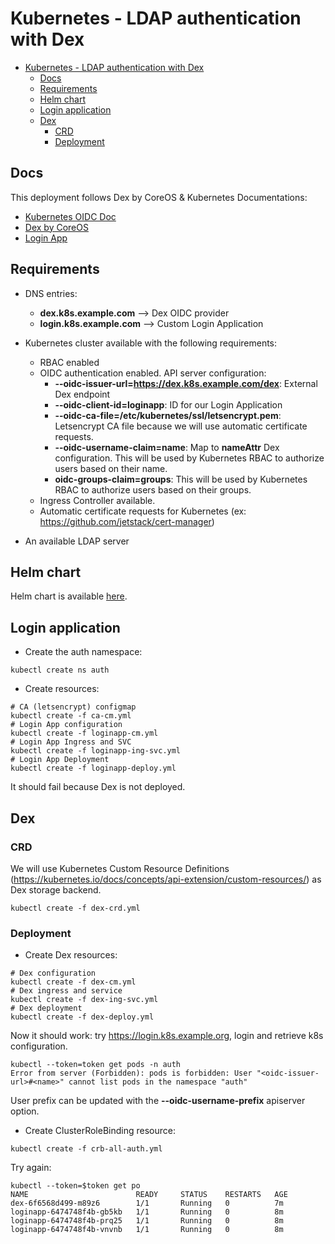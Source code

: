 # Kubernetes - LDAP authentication with Dex

- [Kubernetes - LDAP authentication with Dex](#kubernetes---ldap-authentication-with-dex)
  - [Docs](#docs)
  - [Requirements](#requirements)
  - [Helm chart](#helm-chart)
  - [Login application](#login-application)
  - [Dex](#dex)
    - [CRD](#crd)
    - [Deployment](#deployment)

## Docs

This deployment follows Dex by CoreOS & Kubernetes Documentations:

* [Kubernetes OIDC Doc](https://kubernetes.io/docs/admin/authentication/#option-1---oidc-authenticator)
* [Dex by CoreOS](https://github.com/coreos/dex)
* [Login App](https://github.com/Flav35/loginapp)

## Requirements

* DNS entries:
  * **dex.k8s.example.com** --> Dex OIDC provider
  * **login.k8s.example.com** --> Custom Login Application

* Kubernetes cluster available with the following requirements:
  * RBAC enabled
  * OIDC authentication enabled. API server configuration:
    * **--oidc-issuer-url=https://dex.k8s.example.com/dex**: External Dex endpoint
    * **--oidc-client-id=loginapp**: ID for our Login Application
    * **--oidc-ca-file=/etc/kubernetes/ssl/letsencrypt.pem**: Letsencrypt CA file because we will use automatic certificate requests.
    * **--oidc-username-claim=name**: Map to **nameAttr** Dex configuration. This will be used by Kubernetes RBAC to authorize users based on their name.
    * **oidc-groups-claim=groups**: This will be used by Kubernetes RBAC to authorize users based on their groups.
  * Ingress Controller available.
  * Automatic certificate requests for Kubernetes (ex: https://github.com/jetstack/cert-manager)

* An available LDAP server

## Helm chart

Helm chart is available [here](https://github.com/ObjectifLibre/kube-oidc).

## Login application

* Create the auth namespace:

```shell
kubectl create ns auth
```

* Create resources:

```shell
# CA (letsencrypt) configmap
kubectl create -f ca-cm.yml
# Login App configuration
kubectl create -f loginapp-cm.yml
# Login App Ingress and SVC
kubectl create -f loginapp-ing-svc.yml
# Login App Deployment
kubectl create -f loginapp-deploy.yml
```

It should fail because Dex is not deployed.

## Dex

### CRD

We will use Kubernetes Custom Resource Definitions (https://kubernetes.io/docs/concepts/api-extension/custom-resources/) as Dex storage backend.

```shell
kubectl create -f dex-crd.yml
```

### Deployment

* Create Dex resources:

```shell
# Dex configuration
kubectl create -f dex-cm.yml
# Dex ingress and service
kubectl create -f dex-ing-svc.yml
# Dex deployment
kubectl create -f dex-deploy.yml
```

Now it should work: try https://login.k8s.example.org, login and retrieve k8s configuration.

```shell
kubectl --token=token get pods -n auth
Error from server (Forbidden): pods is forbidden: User "<oidc-issuer-url>#<name>" cannot list pods in the namespace "auth"
```

User prefix can be updated with the **--oidc-username-prefix** apiserver option.

* Create ClusterRoleBinding resource:
```shell
kubectl create -f crb-all-auth.yml
```

Try again:

```shell
kubectl --token=$token get po
NAME                        READY     STATUS    RESTARTS   AGE
dex-6f6568d499-m89z6        1/1       Running   0          7m
loginapp-6474748f4b-gb5kb   1/1       Running   0          8m
loginapp-6474748f4b-prq25   1/1       Running   0          8m
loginapp-6474748f4b-vnvnb   1/1       Running   0          8m
```

